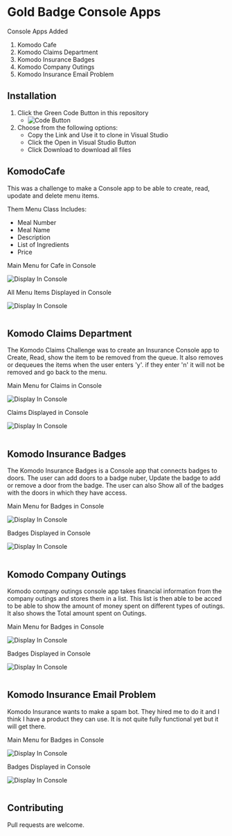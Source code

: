 # Gold Badge Console Apps

Console Apps Added
1. Komodo Cafe
2. Komodo Claims Department
3. Komodo Insurance Badges
4. Komodo Company Outings
5. Komodo Insurance Email Problem


## Installation

1. Click the Green Code Button in this repository 
    - ![Code Button](CodeButton.jpg)
2. Choose from the following options:
   - Copy the Link and Use it to clone in Visual Studio 
   - Click the Open in Visual Studio Button
   - Click Download to download all files


## KomodoCafe
This was a challenge to make a Console app to be able to create, read, upodate and delete menu items.

Them Menu Class Includes:
- Meal Number
- Meal Name
- Description
- List of Ingredients
- Price

Main Menu for Cafe in Console

![Display In Console](MainMenu.jpg)

All Menu Items Displayed in Console

![Display In Console](DisplayMenu.jpg)

```csharp

```
## Komodo Claims Department

The Komodo Claims Challenge was to create an Insurance Console app to Create, Read, show the item to be removed from the queue.
It also removes or dequeues the items when the user enters 'y'. if they enter 'n' it will not be removed and go back to the menu.

Main Menu for Claims in Console

![Display In Console](ClaimsMainMenu.jpg)

Claims Displayed in Console

![Display In Console](DisplayClaims.jpg)

```csharp

```

## Komodo Insurance Badges
The Komodo Insurance Badges is a Console app that connects badges to doors. The user can add doors to a badge nuber, Update the badge to add or remove a door from the badge. 
The user can also Show all of the badges with the doors in which they have access.

Main Menu for Badges in Console

![Display In Console](BadgesMenu.jpg)

Badges Displayed in Console

![Display In Console](DisplayBadges.jpg)

```csharp

```

## Komodo Company Outings
Komodo company outings console app takes financial information from the company outings and stores them in a list. This list is then able to be acced to be able to show the amount of money spent on different types of outings. It also shows the Total amount spent on Outings.

Main Menu for Badges in Console

![Display In Console](OutingMenu.jpg)

Badges Displayed in Console

![Display In Console](CostCalcOuting.jpg)

```csharp

```
## Komodo Insurance Email Problem
Komodo Insurance wants to make a spam bot. They hired me to do it and I think I have a product they can use. It is not quite fully functional yet but it will get there. 

Main Menu for Badges in Console

![Display In Console](SpamMenu.jpg)

Badges Displayed in Console

![Display In Console](ReadSpam.jpg)

```csharp

```

## Contributing
Pull requests are welcome.

